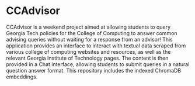# CCAdvisor

CCAdvisor is a weekend project aimed at allowing students to query Georgia Tech policies for the College of Computing to answer common advising queries without waiting for a response from an advisor! This application provides an interface to interact with textual data scraped from various college of computing websites and resources, as well as the relevant Georgia Institute of Technology pages. The content is then provided in a Chat interface, allowing students to submit queries in a natural question answer format. This repository includes the indexed ChromaDB embeddings.
